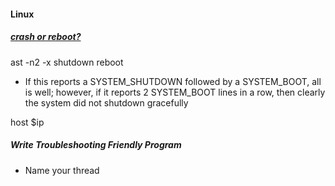 <!-- /2018/03/tools-troubleshooting-skills.html -->
#### Linux
##### [crash or reboot?](https://serverfault.com/questions/789442/how-can-you-distinguish-between-a-crash-and-a-reboot-on-rhel7)
ast -n2 -x shutdown reboot
- If this reports a SYSTEM_SHUTDOWN followed by a SYSTEM_BOOT, all is well; however, if it reports 2 SYSTEM_BOOT lines in a row, then clearly the system did not shutdown gracefully

host $ip

##### Write Troubleshooting Friendly Program
- Name your thread


